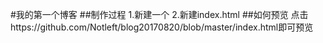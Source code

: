 #我的第一个博客
##制作过程
1.新建一个
2.新建index.html
##如何预览
点击https://github.com/Notleft/blog20170820/blob/master/index.html即可预览

